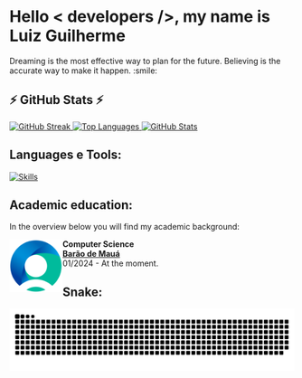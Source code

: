 <!-- Head -->

<h1 align="left">Hello < developers />, my name is Luiz Guilherme</h1>

<div align="left" size='20px'>
  Dreaming is the most effective way to plan for the future. Believing is the accurate way to make it happen. :smile: 
</div>

<!-- Stats -->

<h2 align="left">⚡ GitHub Stats ⚡</h2>

<div align="left">
    <a href="https://github.com/LuiFoo">
        <img src="https://github-readme-streak-stats.herokuapp.com?user=LuiFoo&theme=transparent&date_format=j%20M%5B%20Y%5D&card_width=1124&exclude_days=Sun%2CSat&border_radius=8&border=1E2228" alt="GitHub Streak" />
    </a>
    <a href="https://github.com/LuiFoo">
        <img src="https://github-readme-stats.vercel.app/api/top-langs/?username=LuiFoo&layout=compact&theme=transparent&card_width=1124&border_radius=8&border_color=1E2228" alt="Top Languages" />
    </a>
    <a href="https://github.com/LuiFoo">
        <img src="https://github-readme-stats-mu-red-43.vercel.app/api?username=LuiFoo&count_private=true&show_icons=true&theme=transparent&card_width=1124&border_radius=8&border_color=1E2228&custom_title=STATS" alt="GitHub Stats" />
    </a>
</div>

<!-- Stats -->

<h2> Languages e Tools: </h2>
<div align="left">
    <a href="https://github.com/LuiFoo">
        <img height="48px" src="https://skillicons.dev/icons?i=html,css,js,nodejs,cs,cpp,py,figma,vscode,visualstudio" alt="Skills" />
    </a>
</div>

<!-- Academic Education -->

<div align="left">
  <h2> Academic education: </h2>
  <p>In the overview below you will find my academic background:</p>
  <a href='https://www.baraodemaua.br'>
    <img align="left" height="94px" width="94px" alt="Warpnet" src='./src/assets/logo-faculdade.png'>
  </a>
    
  **Computer Science** \
   [**Barão de Mauá**](https://www.baraodemaua.br/) \
 	 01/2024 - At the moment.

</div>

<!-- Snake -->
<h2> Snake: </h2>

<picture>
  <source media="(prefers-color-scheme: dark)" srcset="https://raw.githubusercontent.com/platane/snk/output/github-contribution-grid-snake-dark.svg"/>
  <source media="(prefers-color-scheme: light)" srcset="https://raw.githubusercontent.com/platane/snk/output/github-contribution-grid-snake.svg"/>
  <img alt="github contribution grid snake animation" src="https://raw.githubusercontent.com/platane/snk/output/github-contribution-grid-snake.svg"/>
</picture>
